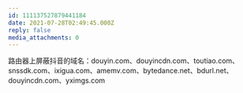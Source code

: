```yaml
---
id: 111137527879441184
date: 2021-07-28T02:49:45.000Z
reply: false
media_attachments: 0
---
```


路由器上屏蔽抖音的域名：douyin.com、douyincdn.com、toutiao.com、snssdk.com、ixigua.com、amemv.com、bytedance.net、bdurl.net、douyincdn.com、yximgs.com

